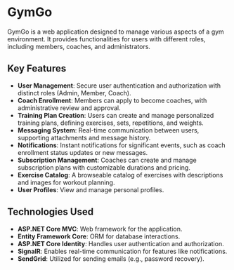 # GymGo

GymGo is a web application designed to manage various aspects of a gym environment. It provides functionalities for users with different roles, including members, coaches, and administrators.

## Key Features

* **User Management**: Secure user authentication and authorization with distinct roles (Admin, Member, Coach).
* **Coach Enrollment**: Members can apply to become coaches, with administrative review and approval.
* **Training Plan Creation**: Users can create and manage personalized training plans, defining exercises, sets, repetitions, and weights.
* **Messaging System**: Real-time communication between users, supporting attachments and message history.
* **Notifications**: Instant notifications for significant events, such as coach enrollment status updates or new messages.
* **Subscription Management**: Coaches can create and manage subscription plans with customizable durations and pricing.
* **Exercise Catalog**: A browseable catalog of exercises with descriptions and images for workout planning.
* **User Profiles**: View and manage personal profiles.

## Technologies Used

* **ASP.NET Core MVC**: Web framework for the application.
* **Entity Framework Core**: ORM for database interactions.
* **ASP.NET Core Identity**: Handles user authentication and authorization.
* **SignalR**: Enables real-time communication for features like notifications.
* **SendGrid**: Utilized for sending emails (e.g., password recovery).
